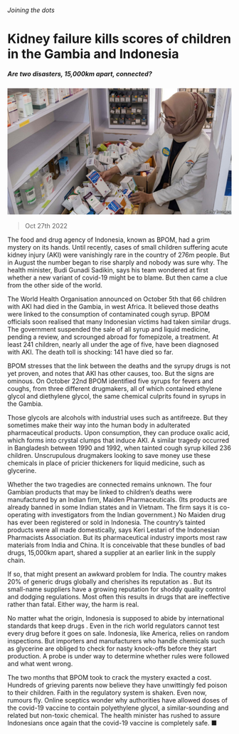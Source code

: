 ###### Joining the dots

# Kidney failure kills scores of children in the Gambia and Indonesia 

##### Are two disasters, 15,000km apart, connected? 

![image](images/20221029_ASP501.jpg) 

> Oct 27th 2022 

The food and drug agency of Indonesia, known as BPOM, had a grim mystery on its hands. Until recently, cases of small children suffering acute kidney injury (AKI) were vanishingly rare in the country of 276m people. But in August the number began to rise sharply and nobody was sure why. The health minister, Budi Gunadi Sadikin, says his team wondered at first whether a new variant of covid-19 might be to blame. But then came a clue from the other side of the world. 

The World Health Organisation announced on October 5th that 66 children with AKI had died in the Gambia, in west Africa. It believed those deaths were linked to the consumption of contaminated cough syrup. BPOM officials soon realised that many Indonesian victims had taken similar drugs. The government suspended the sale of all syrup and liquid medicine, pending a review, and scrounged abroad for fomepizole, a treatment. At least 241 children, nearly all under the age of five, have been diagnosed with AKI. The death toll is shocking: 141 have died so far.

BPOM stresses that the link between the deaths and the syrupy drugs is not yet proven, and notes that AKI has other causes, too. But the signs are ominous. On October 22nd BPOM identified five syrups for fevers and coughs, from three different drugmakers, all of which contained ethylene glycol and diethylene glycol, the same chemical culprits found in syrups in the Gambia.

Those glycols are alcohols with industrial uses such as antifreeze. But they sometimes make their way into the human body in adulterated pharmaceutical products. Upon consumption, they can produce oxalic acid, which forms into crystal clumps that induce AKI. A similar tragedy occurred in Bangladesh between 1990 and 1992, when tainted cough syrup killed 236 children. Unscrupulous drugmakers looking to save money use these chemicals in place of pricier thickeners for liquid medicine, such as glycerine.

Whether the two tragedies are connected remains unknown. The four Gambian products that may be linked to children’s deaths were manufactured by an Indian firm, Maiden Pharmaceuticals. (Its products are already banned in some Indian states and in Vietnam. The firm says it is co-operating with investigators from the Indian government.) No Maiden drug has ever been registered or sold in Indonesia. The country’s tainted products were all made domestically, says Keri Lestari of the Indonesian Pharmacists Association. But its pharmaceutical industry imports most raw materials from India and China. It is conceivable that these bundles of bad drugs, 15,000km apart, shared a supplier at an earlier link in the supply chain. 

If so, that might present an awkward problem for India. The country makes 20% of generic drugs globally and cherishes its reputation as . But its small-name suppliers have a growing reputation for shoddy quality control and dodging regulations. Most often this results in drugs that are ineffective rather than fatal. Either way, the harm is real. 

No matter what the origin, Indonesia is supposed to abide by international standards that keep drugs . Even in the rich world regulators cannot test every drug before it goes on sale. Indonesia, like America, relies on random inspections. But importers and manufacturers who handle chemicals such as glycerine are obliged to check for nasty knock-offs before they start production. A probe is under way to determine whether rules were followed and what went wrong.

The two months that BPOM took to crack the mystery exacted a cost. Hundreds of grieving parents now believe they have unwittingly fed poison to their children. Faith in the regulatory system is shaken. Even now, rumours fly. Online sceptics wonder why authorities have allowed doses of the covid-19 vaccine to contain polyethylene glycol, a similar-sounding and related but non-toxic chemical. The health minister has rushed to assure Indonesians once again that the covid-19 vaccine is completely safe. ■

